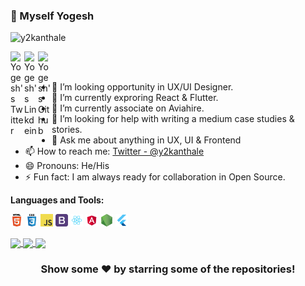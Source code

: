 ### 🙏 Myself Yogesh

<p align="left"> <img src="https://komarev.com/ghpvc/?username=y2kanthale&label=Views&color=blue&style=plastic" alt="y2kanthale" /> </p>

<a href="https://twitter.com/y2kanthale">
  <img align="left" alt="Yogesh's Twitter" width="22px" src="https://cdn.jsdelivr.net/npm/simple-icons@v3/icons/twitter.svg" />
</a>
<a href="https://linkedin.com/in/yogeshkanthale">
  <img align="left" alt="Yogesh's Linkdein" width="22px" src="https://cdn.jsdelivr.net/npm/simple-icons@v3/icons/linkedin.svg" />
</a>
<a href="https://github.com/y2kanthale">
  <img align="left" alt="Yogesh's Github" width="22px" src="https://cdn.jsdelivr.net/npm/simple-icons@v3/icons/github.svg" />
</a>

<br/>
<br/>

- 🔭 I’m looking opportunity in UX/UI Designer.
- 🌱 I’m currently exproring React & Flutter.
- 👯 I’m currently associate on Aviahire.
- 🤔 I’m looking for help with writing a medium case studies & stories.
- 💬 Ask me about anything in UX, UI & Frontend
- 📫 How to reach me: [Twitter - @y2kanthale](https://twitter.com/y2kanthale)
- 😄 Pronouns: He/His
- ⚡ Fun fact: I am always ready for collaboration in Open Source.

<!--
[![Twitter: y2kanthale](https://img.shields.io/twitter/follow/y2kanthale?style=social)](https://twitter.com/y2kanthale)
[![GitHub y2kanthale](https://img.shields.io/github/followers/y2kanthale?label=follow&style=social)](https://github.com/y2kanthale
-->

**Languages and Tools:**

<code><img height="20" src="https://raw.githubusercontent.com/github/explore/80688e429a7d4ef2fca1e82350fe8e3517d3494d/topics/html/html.png"></code>
<code><img height="20" src="https://raw.githubusercontent.com/github/explore/80688e429a7d4ef2fca1e82350fe8e3517d3494d/topics/css/css.png"></code>
<code><img height="20" src="https://raw.githubusercontent.com/github/explore/80688e429a7d4ef2fca1e82350fe8e3517d3494d/topics/javascript/javascript.png"></code>
<code><img height="20" src="https://raw.githubusercontent.com/github/explore/80688e429a7d4ef2fca1e82350fe8e3517d3494d/topics/bootstrap/bootstrap.png"></code>
<code><img height="20" src="https://raw.githubusercontent.com/github/explore/80688e429a7d4ef2fca1e82350fe8e3517d3494d/topics/react/react.png"></code>
<code><img height="20" src="https://raw.githubusercontent.com/github/explore/80688e429a7d4ef2fca1e82350fe8e3517d3494d/topics/angular/angular.png"></code>
<code><img height="20" src="https://raw.githubusercontent.com/github/explore/80688e429a7d4ef2fca1e82350fe8e3517d3494d/topics/nodejs/nodejs.png"></code>
<code><img height="20" src="https://raw.githubusercontent.com/github/explore/80688e429a7d4ef2fca1e82350fe8e3517d3494d/topics/flutter/flutter.png"></code>


<a href="https://github.com/y2kanthale">
<img align="center" src="https://github-readme-stats.vercel.app/api/top-langs/?username=y2kanthale&theme=dark&hide_langs_below=1" />
</a>

<a href="https://github.com/y2kanthale">
  <img align="center" src="https://github-readme-stats.vercel.app/api?username=y2kanthale&&show_icons=true&theme=dark&line_height=27"></img>
</a>
<a href="https://github.com/aviabird/angularspree">
  <img align="center" src="https://github-readme-stats.vercel.app/api/pin/?username=aviabird&repo=angularspree&theme=dark" />

</a>

<div align="center">

### Show some ❤️ by starring some of the repositories!

</div>
